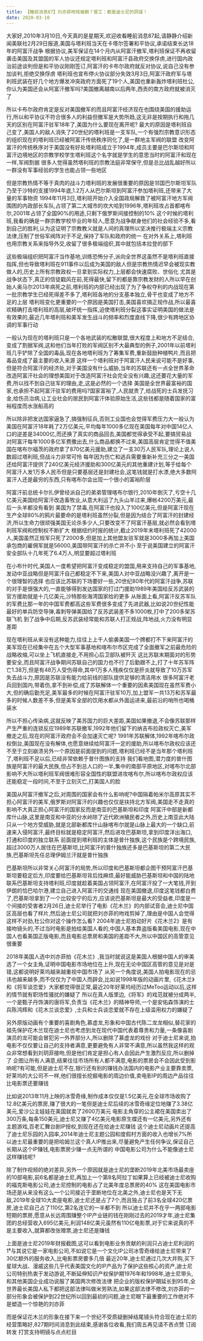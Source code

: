 ```yaml
---
title: 【睡前消息87】刘亦菲吻戏被删？督工：都是迪士尼的阴谋！
date: 2020-03-10
---
```


大家好,2010年3月10日,今天真的是星期天,欢迎收看睡前消息87起,请静静介绍新闻美联社2月29日报道,美国与塔利班当天在卡塔尔签署和平协议,承诺结束长达18年的阿富汗战争
根据协议,美军保证在14个月内从阿富汗撤军,塔利班保证不再收留袭击美国及其盟国的军人协议还规定塔利班和阿富汗县政府交换俘虏,进行国内政治前途谈判但是和平协议刚刚签订,阿富汗的卡布尔政府就反对协议,说自己没有参加谈判,拒绝交换俘虏
塔利班也宣布停火协议部分失效3月3日,阿富汗政府军与塔利班武装在好几个地方爆发冲突政府方面死了19个人,美国也重新轰炸塔利班杜公,你认为美国还会从阿富汗撤军吗?美国撤离越南以后两年,西贡的南方政府就被消灭了

所以卡布尔政府肯定是反对美国撤军的而且阿富汗经济现在也围绕美国的援助运行,所以和平协议不符合很多人的利益但撤军是大势所趋,这无非是按期执行和拖几天的区别在阿富汗驻军18年了,美国为什么要现在离开呢?
最大的原因是塔利班自己变了,美国人的敌人消失了20世纪的塔利班是一支军队,一个有强烈宗教意识形态的组织现在的塔利班已经被阿富汗传统秩序同化了,是一群地主军阀的联盟
改变阿富汗的传统秩序对于美国没有好处塔利班成立于1994年,成员主要是巴尔斯坦和阿富汗边境地区的宗教学校学生塔利班这个名字就是学生的意思当时的阿富汗和现在一样,军阀割据
很多人觉得虽然塔利班的宗教法庭非常保守,但是总比战乱越好所以一群没有军事经验的学生也能占领一些地区

但是宗教热情不等于真肉的战斗力塔利班的发展很重要的原因是邻国巴尔斯坦军队乃至于沙特的支援1994年底,1.2万人从巴尔斯坦到阿富汗参加塔利班,还带来了大量的军事物资
1994年11月3日,塔利班开始介入全国政局解救了被阿富汗地方军阀围困的内政部长车队,占领了第二大城市的坎大哈到1996年,塔利班攻占首都喀布尔,2001年占领了全国90%的用途,只剩下俄罗斯间接控制的10%
这个时候的塔利班,我看的确是一群宗教学校毕业的年轻人,愿意为战争献身他们的社会经验不多,看到自己的胜利,认为这证明了宗教教义就是人间的真理所以坚决推行极端主义宗教法律,压制了世俗军阀阵对于不足,保持了军队和政府的统一
在对外关系上,塔利班也用宗教关系来指导外交,收留了很多极端组织,其中就包括本拉登的部下

这些极端组织把阿富汗当作基地,训练恐怖分子,派向全世界这虽然不是塔利班直接指挥,但也导致塔利班在911事件以后成为美国的敌人但是宗教热情迟早会被现实教做人的,历史上所有宗教政权一旦拿到实际权力,上层都会快速腐败、世俗化
尤其是战争状态下,真正的信徒戳风在前,死得最快,留下的都是靠宗教发财的人所以早在创始人奥马尔2013年病死之前,塔利班的内部已经出现了为了争权夺利的内战现在第一批宗教学生已经死得差不多了,塔利班各地的分支基本独立,骨干也变成了地方不足的上层
塔利班变化更重要的一个原因是美国打击,美国喜欢搞正规作战,所以最喜欢精确打击塔利班的高层,破坏统一指挥,迫使塔利班分裂这事实证明美国的做法是有效果的,最近几年塔利班和美军发生战斗的频率和烈度直线下降,很少有跨地区协调的军事行动

一般认为现在的塔利班只是一个各地武装的松散联盟,很大程度上和地方不足结合,变成了割据军阀,这和他们当年打败的军阀区别不大最典型的例子,2001年以前塔利班几乎铲除了全国的毒品,现在各地塔利班为了筹集军费,重新鼓励种植鸭片,而且把毒品变成了最主要的收入来源
这样一个塔利班对于阿富汗人民来说可能不是好事,但是符合阿富汗的经济处,对于美国没有什么威胁,当年的苏联还有一点全世界革命改造阿富汗社会的理想美国对于改造阿富汗社会完全没有兴趣,这还要花大量的军费,所以找不到自己驻军的理由,走,这是必然的一个选择
美国是全世界最富裕的国家,也承担不起阿富汗驻军的费用吗?国家富裕了,人民就贵了,给战死的士兵发抚习金,给伤员治病,让工业社会的居民到阿富汗体验原始生活,这些钱都是随着国家的富裕程度而水涨船高的

所以除非把发达国家逼急了,搞强制征兵,否则工业国也会觉得军费压力大一般认为美国在阿富汗18年耗了2万亿美元,平均每年1000多亿现在美国每年对中国14亿人口的逆差是34000亿,而还换了真实的商品回去,美国都觉得承受不起,要搞贸易战
对阿富汗每年1000多亿军费撒出去,什么商品都换不过来,美国高层肯定觉得不值美国在喀布尔福茨的政府拿了870亿美元援助,建立了一支30万人民军队,理论上说人数超过塔利班,但战斗力非常可怜
每年因为伤亡和逃兵需要重新补充三分之一美国还给阿富汗提供了240亿美元经济援助和300亿美元的其他重建计划,等于给每个阿富汗人发1万多人民币但是只要基层还是封建社会,这笔钱就是打水漂,绝大多数阿富汗人还是最穷的东西,只有喀布尔会出现一个很小的富裕阶层

阿富汗前总统卡尔扎伊曾经派自己的弟弟管理喀布尔银行,2010年倒灭了,亏空十几亿美元美国给阿富汗改造畜牧业,从意大利运了九头山羊过来,爆帐4200万美元,最后一头羊都没有看到
美国为了禁毒,在阿富汗也投入了100亿美元,但是阿富汗现在生产全球80%的鸦片最要命的是塔利班虽然分裂,但是因为结合了阿富汗的封建经济,所以生命力很顽强美国无论杀多少人,只要改变不了阿富汗基层,就必然会看到塔利班军阀和控制权不断扩大
根据纽约时报的统计,截止2019年末塔利班死了42000人,美国虽然正规军只死了2000多,但是加上其他盟友驻军就是3000多再加上美国承包商的雇佣军就是56000,美国带阿富汗的杀亡并不小
至于说美国建立的阿富汗安全部队十几年死了6.4万人,明显要超过塔利班

在小布什时代,美国人一度希望把阿富汗变成稳定的盟国,用来支持自己的军事基地,发动中亚战略但是阿富汗自己都稳定不下来,美国人对中亚战略没兴趣了,离开是一个很理智的选择
也应该比苏联的下场要好一些,20世纪80年代的阿富汗战争,苏联的对手是很强大的,一直能够得到发达国家的打过门援助1989年美国给反苏武装的官方援助就是十几亿美元,沙特那些海湾国家给的更多
从账面上看,阿富汗反苏军队的军费比那一年的中国军费都高这些军费很多变成了先进武器,比如说20世纪性能最好的单兵防空导弹,毒刺导弹美国给了反苏武装差不多1000枚,打中了200多架苏联飞机
到了战争中后期,反苏武装经常能和苏联人打正规战,阵地战,火力没有明显差距

现在塔利班从来没有这种能力,往往上上千人偷袭美国一个牌都打不下来阿富汗的美军现在已经集中在五个大型军事基地和喀布尔市区完成了全面撤军之前最危险的战略收缩,可以坐上飞机直接走,不用担心后卫部队被歼灭
这比苏联末期面对的形势要安全,而且阿富汗战争期间苏联自己的国力也不行了后勤跟不上,打了十年苏军阵亡1.38万,但是有48万人受伤得命,其中1万多人残疾仅仅是肝炎就导致了10万苏军失去战斗力,原因是苏联没有能力给前线的部队提供足够的清洁用水
很多阿富汗老兵回到国内,带着伤,拿不到补偿,成了苏联解体一个重要的因素美国现在虽然军费小大,但的确后勤充足,美军最多的时候在阿富汗驻军10万,加上盟军一共13万和苏军最多的时候人数差不多,但是美军全部的饮用水都从外面运进来,最前沿的哨所也喝桶装水

所以不担心传染病,这就反映了美苏国力的巨大差距,美国如果撤退,不会像苏联那样产生严重的连锁反应1989年苏联撤军,1992年他们留下的纳吉布拉政权灭亡,美军撤走之后,现在的阿富汗政府会不会加速灭亡呢?
1991年苏联解体,1992年喀布尔政权倒台,美国现在没有解体,也愿意继续给阿富汗一定的援助,所以喀布尔政权应该还不至于立刻崩溃另外一个原因是前面提到的问题,塔利班已经不是当年那个塔利班了,塔利班不足以后,已经非常依赖于普什图族的支持
我们看地图,潜力度的普什图族是阿富汗的最大民族,但占不到总人口的一半,集中的南部平原地区,对喀布尔北部影响不大所以塔利班军阀很难形容全国性的联盟进攻喀布尔,所以喀布尔政权应该还能稳定一段时间,不至于立刻灭亡,打美国人的脸

美国从阿富汗撤军之后,对周围的国家会有什么影响呢?中国隔着帕米尔高原其实不担心阿富汗的美军,俄罗斯对阿富汗的兴趣也仅仅是扶持北方军阀,美国走不走真的影响不大真正担心阿富汗的国家反而是南亚的巴基斯坦和印度
阿富汗中部是新都库什山脉,这里是南亚和中亚的分水岭除了近代欧洲殖民者之外,历史上南亚此大陆只从一个地方受威胁,就是北部新都库什山脉喀布尔就是山脉上最大的一个缺口,前速来入侵阿富汗,最终目标就是稳定阿富汗,然后进攻巴基斯坦,拿到印度洋出海口,打通和印度的独立联系
前面提到塔利班的主体是普什独族,这个民族是个跨境民族,超过3000万人居住在巴基斯坦,比阿富汗的普什独族还多是巴基斯坦的第二大民族,巴基斯坦先任总理伊姆兰汗就是普什独族

巴基斯坦所以非常关心阿富汗的局势,所以印度和巴基斯坦都企图干预阿富汗巴基斯坦要稳定后方,印度要给巴基斯坦背后找麻烦,最好能威胁巴基斯坦和中国的陆地联系巴基斯坦支持塔利班,印度就趁着美国占领阿富汗,在阿富汗投了一大笔钱,开到伊朗的恰巴哈尔港,建立自己进入阿富汗的交通线
现在美国撤退,印度这笔钱都白费了,巴基斯坦拿到了一个比较安宁的后方,应该说巴基斯坦是最大的受益者,印度是一个间接的受害者2月26日,迪士尼举行了电影《花木兰》的内部试音会,迪士尼中国区高层也看了样片,然后迪士尼公司就把刘亦菲的吻戏剪掉了,理由是中国人会觉得这样不对劲,杜公你对这个操作怎么看?
2004年迪士尼拍动好片《花木兰2》是有接吻镜头的,不过当时电影是拍给美国人看的,中国人基本靠盗版看美国电影,现在中国人也看美国正版电影,而且电影总票房和美国的差距不大,所以中国区的高管意见很重要

2018年美国人选中刘亦菲拍《花木兰》,我当时就说这是美国人根据中国人的审美选了一个女主角,证明中国电影市场地位在上升,现在无论中国区高管的意见是对是错,这都说明好莱坞越来越重视中国市场了
从另一个角度说,美国人拍电影现在的忌讳也越来越多,而不仅仅为了中国人而辟会,比如说1998年版的动画片里,《花木兰》和《将军谈恋爱》大家都觉得很正常,最近20年好莱坞经历过MeToo运动以后,这样的情节就有职场性骚扰的嫌疑了
所以在真人版里边,《将军》的戏范就被分成两半,一个是甄子丹饰演的唐将军,负责当《花木兰》的精神导师,一个是安佑森饰演的士兵陈鸿辉和《花木兰谈恋爱》,士兵和士兵谈恋爱就不存在上级滥用权力的嫌疑了

另外原版动画有个重要的喜剧角色,慕虚龙,形象和中国古代陈二龙龙相似,替花家的祖先保护花木兰现在迪士尼也考虑到龙在现代中国代表着尊贵和力量,一条像喜剧演员的龙可能会冒犯另一外界部分人,所以删除了慕虚龙的戏份
对于迪士尼来说,拍电影不仅仅要让自己的支持者满意,更要避免有人非常不满意,所以虽然我这样的观众非常想看到刘玥菲接吻,但是他们肯定是担心有人会因此产生激烈反应,所以删掉了
企图让所有人满意,结果往往市场所有人都不满意,电影的票房会不会因此受到影响呢?有可能,但是迪士尼不在,银行还有别的赚钱办法国内的电影产业主要靠卖票,好莱坞的大公司不一样,他们很擅长挖掘电影的周边价值,卖电影IP的周边产品往往比电影票还要赚钱

比如说2013年11月上映的冰雪奇缘,制作成本仅仅是1.5亿美元,在全球市场收购了12.8亿美元的票房,赚了很大的一笔但是迪士尼后续的冰雪奇缘定位地赚了3.38亿美元,爱沙公主娃娃在美国就卖了2600万美元
电影主角穿的公主裙在美国卖出了300万条,每条150美元,迪士尼又赚了4亿美元电影原生蝶还有一亿美元,另外还有主题游戏,百老汇舞台剧IP授权,到现在还在给迪士尼赚钱
这个迪士尼动画片还提高了迪士尼乐园的入园率,2014年迪士尼主题公园和度假村方面的收入也增长7%所以迪士尼最重要的是把哈姆兰这个真人IP推出来,尽量避免产生任何争议,保证自己长期从这个IP赚钱,电影票房少赚一点无所谓的
中国电影公司为什么不能像迪士尼这样赚钱呢?

除了制作视频的绝对差异,另外一个原因就是迪士尼的垄断2019年北美市场最卖座的10部电影,前6名都是迪士尼,再加上一个第8名阿拉丁如果算上已经被迪士尼收购的福克斯电影公司,迪士尼控制的电影占了北美年度总票房的40%
这在美国电影市场还是从来没有这么一个公司接近于垄断地位在北美之外,迪士尼也是天下无敌,2019年全球10大卖座电影,迪士尼还是占了7个,而且独占了前3名全球420亿票房,迪士尼自己占了110亿,第2名连它的一半都不到
所以迪士尼并不在乎一两部电影短期的票房,愿意从长远周围赚整个IP产业链的钱在刚刚过去的2019才年,迪士尼集团的总经营收入695亿美元,利润148亿美元虽然有110亿电影票,对于它来说真的不是主要收入,就算都改张赠票,迪士尼还是赚钱

上面是迪士尼2019年财报截图,这可以看到电影业务贡献的利润只占迪士尼利润的1⁶与其说它是一家电影公司,不如说它是一个文化IP公司冰雪奇缘给迪士尼带来了30亿额外的服务收入,比电影票房要多几倍
最近20年,迪士尼通过几次大并购,买下星球大战、漫威这些几乎代表美国文化的IP产品为了保护这些核心的资产,迪士尼公司特别热衷于发动游说,不断延伸知识产权保护期1976年和1998年,迪士尼带头,和其他美国企业成功说服了美国两次修改法律
把企业的版权保护期延长到95年,全世界最长美国人私下都把这部法律叫做米劳熟法,如果这部法律不修改,刘亦菲的一部分形象会被保护到22世纪所以回到最初的问题,迪士尼眼下最重要的工作绝对不是塑造一个惊艳的刘亦菲

而是保证花木兰的形象在接下来一个世纪不受质疑删掉结尾镜头符合现在迪士尼的经营策略好,827期时间消息到此结束,感谢各位收看,我们周五再见请不吝点赞 订阅 转发 打赏支持明镜与点点栏目
